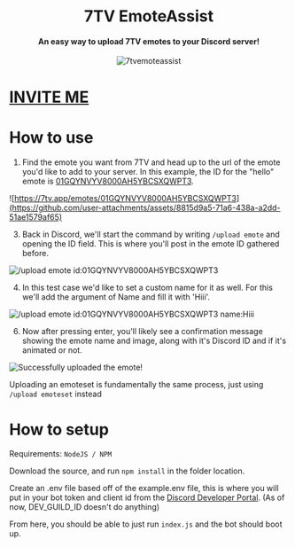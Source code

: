 <div align=center>
  <h1>7TV EmoteAssist</h1>
  <h4>An easy way to upload 7TV emotes to your Discord server!</h4>

  ![7tvemoteassist](https://github.com/user-attachments/assets/88273cca-8dfd-4eda-a86a-ef99821e9932)

</div>

# [INVITE ME](https://discord.com/oauth2/authorize?client_id=1340081679615787201&permissions=8797166782464&integration_type=0&scope=bot)

# How to use
1. Find the emote you want from 7TV and head up to the url of the emote you'd like to add to your server. In this example, the ID for the "hello" emote is [01GQYNVYV8000AH5YBCSXQWPT3](https://7tv.app/emotes/01GQYNVYV8000AH5YBCSXQWPT3).

  ![https://7tv.app/emotes/01GQYNVYV8000AH5YBCSXQWPT3](https://github.com/user-attachments/assets/8815d9a5-71a6-438a-a2dd-51ae1579af65)
   
3. Back in Discord, we'll start the command by writing ``/upload emote`` and opening the ID field. This is where you'll post in the emote ID gathered before.

  ![/upload emote id:01GQYNVYV8000AH5YBCSXQWPT3](https://github.com/user-attachments/assets/ddbff37a-549c-44f3-8581-a21809cb00a5)

4. In this test case we'd like to set a custom name for it as well. For this we'll add the argument of Name and fill it with 'Hiii'.

  ![/upload emote id:01GQYNVYV8000AH5YBCSXQWPT3 name:Hiii](https://github.com/user-attachments/assets/7f43034f-5787-4f2c-aedf-1fde506f8a73)

6. Now after pressing enter, you'll likely see a confirmation message showing the emote name and image, along with it's Discord ID and if it's animated or not.

  ![Successfully uploaded the emote!](https://github.com/user-attachments/assets/6a029a75-6178-479d-95e6-d36ccdfeb79d)

Uploading an emoteset is fundamentally the same process, just using ``/upload emoteset`` instead

# How to setup
Requirements: ```NodeJS / NPM```

Download the source, and run ```npm install``` in the folder location.

Create an .env file based off of the example.env file, this is where you will put in your bot token and client id from the [Discord Developer Portal](https://discord.com/developers/applications). (As of now, DEV_GUILD_ID doesn't do anything)

From here, you should be able to just run ```index.js``` and the bot should boot up.
